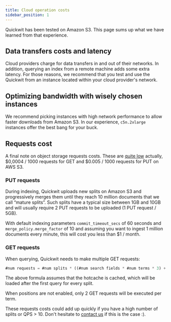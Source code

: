 ```yaml
---
title: Cloud operation costs
sidebar_position: 1
---
```


Quickwit has been tested on Amazon S3. This page sums up what we have learned from that experience.

## Data transfers costs and latency

Cloud providers charge for data transfers in and out of their networks. In addition, querying an index from a remote machine adds some extra latency.
For those reasons, we recommend that you test and use the Quickwit from an instance located within your cloud provider's network.

## Optimizing bandwidth with wisely chosen instances

We recommend picking instances with high network performance to allow faster downloads from Amazon S3. In our experience, `c5n.2xlarge` instances offer the best bang for your buck.

## Requests cost

A final note on object storage requests costs. These are [quite low](https://aws.amazon.com/s3/pricing/) actually, $0,0004 / 1000 requests for GET and $0.005 / 1000 requests for PUT on AWS S3.

### PUT requests

During indexing, Quickwit uploads new splits on Amazon S3 and progressively merges them until they reach 10 million documents that we call “mature splits”. Such splits have a typical size between 1GB and 10GB and will usually require 2 PUT requests to be uploaded (1 PUT request / 5GB).

With default indexing parameters `commit_timeout_secs` of 60 seconds and `merge_policy.merge_factor` of 10 and assuming you want to ingest 1 million documents every minute, this will cost you less than $1 / month.

### GET requests

When querying, Quickwit needs to make multiple GET requests:

```jsx
#num requests = #num splits * ((#num search fields * #num terms * 3) + #num fast fields)
```

The above formula assumes that the hotcache is cached, which will be loaded after the first query for every split.

When positions are not enabled, only 2 GET requests will be executed per term.

These requests costs could add up quickly if you have a high number of splits or QPS > 10.
Don't hesitate to [contact us](mailto:hello@quickwit.io) if this is the case :).
